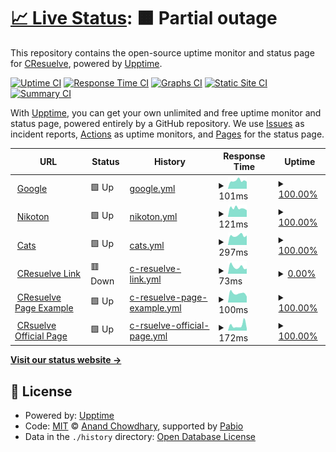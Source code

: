 # [📈 Live Status](https://CResuelve.github.io/uptime): <!--live status--> **🟧 Partial outage**

This repository contains the open-source uptime monitor and status page for [CResuelve](https://CResuelve.github.io/uptime), powered by [Upptime](https://github.com/upptime/upptime).

[![Uptime CI](https://github.com/CResuelve/uptime/workflows/Uptime%20CI/badge.svg)](https://github.com/CResuelve/uptime/actions?query=workflow%3A%22Uptime+CI%22)
[![Response Time CI](https://github.com/CResuelve/uptime/workflows/Response%20Time%20CI/badge.svg)](https://github.com/CResuelve/uptime/actions?query=workflow%3A%22Response+Time+CI%22)
[![Graphs CI](https://github.com/CResuelve/uptime/workflows/Graphs%20CI/badge.svg)](https://github.com/CResuelve/uptime/actions?query=workflow%3A%22Graphs+CI%22)
[![Static Site CI](https://github.com/CResuelve/uptime/workflows/Static%20Site%20CI/badge.svg)](https://github.com/CResuelve/uptime/actions?query=workflow%3A%22Static+Site+CI%22)
[![Summary CI](https://github.com/CResuelve/uptime/workflows/Summary%20CI/badge.svg)](https://github.com/CResuelve/uptime/actions?query=workflow%3A%22Summary+CI%22)

With [Upptime](https://upptime.js.org), you can get your own unlimited and free uptime monitor and status page, powered entirely by a GitHub repository. We use [Issues](https://github.com/CResuelve/uptime/issues) as incident reports, [Actions](https://github.com/CResuelve/uptime/actions) as uptime monitors, and [Pages](https://CResuelve.github.io/uptime) for the status page.

<!--start: status pages-->
<!-- This summary is generated by Upptime (https://github.com/upptime/upptime) -->
<!-- Do not edit this manually, your changes will be overwritten -->
<!-- prettier-ignore -->
| URL | Status | History | Response Time | Uptime |
| --- | ------ | ------- | ------------- | ------ |
| <img alt="" src="https://www.google.com/favicon.ico" height="13"> [Google](https://www.google.com) | 🟩 Up | [google.yml](https://github.com/CResuelve/uptime/commits/HEAD/history/google.yml) | <details><summary><img alt="Response time graph" src="./graphs/google/response-time-week.png" height="20"> 101ms</summary><br><a href="https://CResuelve.github.io/uptime/history/google"><img alt="Response time 107" src="https://img.shields.io/endpoint?url=https%3A%2F%2Fraw.githubusercontent.com%2FCResuelve%2Fuptime%2FHEAD%2Fapi%2Fgoogle%2Fresponse-time.json"></a><br><a href="https://CResuelve.github.io/uptime/history/google"><img alt="24-hour response time 89" src="https://img.shields.io/endpoint?url=https%3A%2F%2Fraw.githubusercontent.com%2FCResuelve%2Fuptime%2FHEAD%2Fapi%2Fgoogle%2Fresponse-time-day.json"></a><br><a href="https://CResuelve.github.io/uptime/history/google"><img alt="7-day response time 101" src="https://img.shields.io/endpoint?url=https%3A%2F%2Fraw.githubusercontent.com%2FCResuelve%2Fuptime%2FHEAD%2Fapi%2Fgoogle%2Fresponse-time-week.json"></a><br><a href="https://CResuelve.github.io/uptime/history/google"><img alt="30-day response time 106" src="https://img.shields.io/endpoint?url=https%3A%2F%2Fraw.githubusercontent.com%2FCResuelve%2Fuptime%2FHEAD%2Fapi%2Fgoogle%2Fresponse-time-month.json"></a><br><a href="https://CResuelve.github.io/uptime/history/google"><img alt="1-year response time 107" src="https://img.shields.io/endpoint?url=https%3A%2F%2Fraw.githubusercontent.com%2FCResuelve%2Fuptime%2FHEAD%2Fapi%2Fgoogle%2Fresponse-time-year.json"></a></details> | <details><summary><a href="https://CResuelve.github.io/uptime/history/google">100.00%</a></summary><a href="https://CResuelve.github.io/uptime/history/google"><img alt="All-time uptime 100.00%" src="https://img.shields.io/endpoint?url=https%3A%2F%2Fraw.githubusercontent.com%2FCResuelve%2Fuptime%2FHEAD%2Fapi%2Fgoogle%2Fuptime.json"></a><br><a href="https://CResuelve.github.io/uptime/history/google"><img alt="24-hour uptime 100.00%" src="https://img.shields.io/endpoint?url=https%3A%2F%2Fraw.githubusercontent.com%2FCResuelve%2Fuptime%2FHEAD%2Fapi%2Fgoogle%2Fuptime-day.json"></a><br><a href="https://CResuelve.github.io/uptime/history/google"><img alt="7-day uptime 100.00%" src="https://img.shields.io/endpoint?url=https%3A%2F%2Fraw.githubusercontent.com%2FCResuelve%2Fuptime%2FHEAD%2Fapi%2Fgoogle%2Fuptime-week.json"></a><br><a href="https://CResuelve.github.io/uptime/history/google"><img alt="30-day uptime 99.94%" src="https://img.shields.io/endpoint?url=https%3A%2F%2Fraw.githubusercontent.com%2FCResuelve%2Fuptime%2FHEAD%2Fapi%2Fgoogle%2Fuptime-month.json"></a><br><a href="https://CResuelve.github.io/uptime/history/google"><img alt="1-year uptime 99.99%" src="https://img.shields.io/endpoint?url=https%3A%2F%2Fraw.githubusercontent.com%2FCResuelve%2Fuptime%2FHEAD%2Fapi%2Fgoogle%2Fuptime-year.json"></a></details>
| <img alt="" src="https://icons.duckduckgo.com/ip3/nikoton.online.ico" height="13"> [Nikoton](https://nikoton.online) | 🟩 Up | [nikoton.yml](https://github.com/CResuelve/uptime/commits/HEAD/history/nikoton.yml) | <details><summary><img alt="Response time graph" src="./graphs/nikoton/response-time-week.png" height="20"> 121ms</summary><br><a href="https://CResuelve.github.io/uptime/history/nikoton"><img alt="Response time 120" src="https://img.shields.io/endpoint?url=https%3A%2F%2Fraw.githubusercontent.com%2FCResuelve%2Fuptime%2FHEAD%2Fapi%2Fnikoton%2Fresponse-time.json"></a><br><a href="https://CResuelve.github.io/uptime/history/nikoton"><img alt="24-hour response time 94" src="https://img.shields.io/endpoint?url=https%3A%2F%2Fraw.githubusercontent.com%2FCResuelve%2Fuptime%2FHEAD%2Fapi%2Fnikoton%2Fresponse-time-day.json"></a><br><a href="https://CResuelve.github.io/uptime/history/nikoton"><img alt="7-day response time 121" src="https://img.shields.io/endpoint?url=https%3A%2F%2Fraw.githubusercontent.com%2FCResuelve%2Fuptime%2FHEAD%2Fapi%2Fnikoton%2Fresponse-time-week.json"></a><br><a href="https://CResuelve.github.io/uptime/history/nikoton"><img alt="30-day response time 139" src="https://img.shields.io/endpoint?url=https%3A%2F%2Fraw.githubusercontent.com%2FCResuelve%2Fuptime%2FHEAD%2Fapi%2Fnikoton%2Fresponse-time-month.json"></a><br><a href="https://CResuelve.github.io/uptime/history/nikoton"><img alt="1-year response time 120" src="https://img.shields.io/endpoint?url=https%3A%2F%2Fraw.githubusercontent.com%2FCResuelve%2Fuptime%2FHEAD%2Fapi%2Fnikoton%2Fresponse-time-year.json"></a></details> | <details><summary><a href="https://CResuelve.github.io/uptime/history/nikoton">100.00%</a></summary><a href="https://CResuelve.github.io/uptime/history/nikoton"><img alt="All-time uptime 100.00%" src="https://img.shields.io/endpoint?url=https%3A%2F%2Fraw.githubusercontent.com%2FCResuelve%2Fuptime%2FHEAD%2Fapi%2Fnikoton%2Fuptime.json"></a><br><a href="https://CResuelve.github.io/uptime/history/nikoton"><img alt="24-hour uptime 100.00%" src="https://img.shields.io/endpoint?url=https%3A%2F%2Fraw.githubusercontent.com%2FCResuelve%2Fuptime%2FHEAD%2Fapi%2Fnikoton%2Fuptime-day.json"></a><br><a href="https://CResuelve.github.io/uptime/history/nikoton"><img alt="7-day uptime 100.00%" src="https://img.shields.io/endpoint?url=https%3A%2F%2Fraw.githubusercontent.com%2FCResuelve%2Fuptime%2FHEAD%2Fapi%2Fnikoton%2Fuptime-week.json"></a><br><a href="https://CResuelve.github.io/uptime/history/nikoton"><img alt="30-day uptime 100.00%" src="https://img.shields.io/endpoint?url=https%3A%2F%2Fraw.githubusercontent.com%2FCResuelve%2Fuptime%2FHEAD%2Fapi%2Fnikoton%2Fuptime-month.json"></a><br><a href="https://CResuelve.github.io/uptime/history/nikoton"><img alt="1-year uptime 100.00%" src="https://img.shields.io/endpoint?url=https%3A%2F%2Fraw.githubusercontent.com%2FCResuelve%2Fuptime%2FHEAD%2Fapi%2Fnikoton%2Fuptime-year.json"></a></details>
| <img alt="" src="https://icons.duckduckgo.com/ip3/www.catshouse.live.ico" height="13"> [Cats](https://www.catshouse.live/) | 🟩 Up | [cats.yml](https://github.com/CResuelve/uptime/commits/HEAD/history/cats.yml) | <details><summary><img alt="Response time graph" src="./graphs/cats/response-time-week.png" height="20"> 297ms</summary><br><a href="https://CResuelve.github.io/uptime/history/cats"><img alt="Response time 357" src="https://img.shields.io/endpoint?url=https%3A%2F%2Fraw.githubusercontent.com%2FCResuelve%2Fuptime%2FHEAD%2Fapi%2Fcats%2Fresponse-time.json"></a><br><a href="https://CResuelve.github.io/uptime/history/cats"><img alt="24-hour response time 300" src="https://img.shields.io/endpoint?url=https%3A%2F%2Fraw.githubusercontent.com%2FCResuelve%2Fuptime%2FHEAD%2Fapi%2Fcats%2Fresponse-time-day.json"></a><br><a href="https://CResuelve.github.io/uptime/history/cats"><img alt="7-day response time 297" src="https://img.shields.io/endpoint?url=https%3A%2F%2Fraw.githubusercontent.com%2FCResuelve%2Fuptime%2FHEAD%2Fapi%2Fcats%2Fresponse-time-week.json"></a><br><a href="https://CResuelve.github.io/uptime/history/cats"><img alt="30-day response time 321" src="https://img.shields.io/endpoint?url=https%3A%2F%2Fraw.githubusercontent.com%2FCResuelve%2Fuptime%2FHEAD%2Fapi%2Fcats%2Fresponse-time-month.json"></a><br><a href="https://CResuelve.github.io/uptime/history/cats"><img alt="1-year response time 357" src="https://img.shields.io/endpoint?url=https%3A%2F%2Fraw.githubusercontent.com%2FCResuelve%2Fuptime%2FHEAD%2Fapi%2Fcats%2Fresponse-time-year.json"></a></details> | <details><summary><a href="https://CResuelve.github.io/uptime/history/cats">100.00%</a></summary><a href="https://CResuelve.github.io/uptime/history/cats"><img alt="All-time uptime 99.98%" src="https://img.shields.io/endpoint?url=https%3A%2F%2Fraw.githubusercontent.com%2FCResuelve%2Fuptime%2FHEAD%2Fapi%2Fcats%2Fuptime.json"></a><br><a href="https://CResuelve.github.io/uptime/history/cats"><img alt="24-hour uptime 100.00%" src="https://img.shields.io/endpoint?url=https%3A%2F%2Fraw.githubusercontent.com%2FCResuelve%2Fuptime%2FHEAD%2Fapi%2Fcats%2Fuptime-day.json"></a><br><a href="https://CResuelve.github.io/uptime/history/cats"><img alt="7-day uptime 100.00%" src="https://img.shields.io/endpoint?url=https%3A%2F%2Fraw.githubusercontent.com%2FCResuelve%2Fuptime%2FHEAD%2Fapi%2Fcats%2Fuptime-week.json"></a><br><a href="https://CResuelve.github.io/uptime/history/cats"><img alt="30-day uptime 99.96%" src="https://img.shields.io/endpoint?url=https%3A%2F%2Fraw.githubusercontent.com%2FCResuelve%2Fuptime%2FHEAD%2Fapi%2Fcats%2Fuptime-month.json"></a><br><a href="https://CResuelve.github.io/uptime/history/cats"><img alt="1-year uptime 99.98%" src="https://img.shields.io/endpoint?url=https%3A%2F%2Fraw.githubusercontent.com%2FCResuelve%2Fuptime%2FHEAD%2Fapi%2Fcats%2Fuptime-year.json"></a></details>
| <img alt="" src="https://icons.duckduckgo.com/ip3/cresuelve.github.io.ico" height="13"> [CResuelve Link](https://cresuelve.github.io/littlelink/) | 🟥 Down | [c-resuelve-link.yml](https://github.com/CResuelve/uptime/commits/HEAD/history/c-resuelve-link.yml) | <details><summary><img alt="Response time graph" src="./graphs/c-resuelve-link/response-time-week.png" height="20"> 73ms</summary><br><a href="https://CResuelve.github.io/uptime/history/c-resuelve-link"><img alt="Response time 80" src="https://img.shields.io/endpoint?url=https%3A%2F%2Fraw.githubusercontent.com%2FCResuelve%2Fuptime%2FHEAD%2Fapi%2Fc-resuelve-link%2Fresponse-time.json"></a><br><a href="https://CResuelve.github.io/uptime/history/c-resuelve-link"><img alt="24-hour response time 55" src="https://img.shields.io/endpoint?url=https%3A%2F%2Fraw.githubusercontent.com%2FCResuelve%2Fuptime%2FHEAD%2Fapi%2Fc-resuelve-link%2Fresponse-time-day.json"></a><br><a href="https://CResuelve.github.io/uptime/history/c-resuelve-link"><img alt="7-day response time 73" src="https://img.shields.io/endpoint?url=https%3A%2F%2Fraw.githubusercontent.com%2FCResuelve%2Fuptime%2FHEAD%2Fapi%2Fc-resuelve-link%2Fresponse-time-week.json"></a><br><a href="https://CResuelve.github.io/uptime/history/c-resuelve-link"><img alt="30-day response time 92" src="https://img.shields.io/endpoint?url=https%3A%2F%2Fraw.githubusercontent.com%2FCResuelve%2Fuptime%2FHEAD%2Fapi%2Fc-resuelve-link%2Fresponse-time-month.json"></a><br><a href="https://CResuelve.github.io/uptime/history/c-resuelve-link"><img alt="1-year response time 80" src="https://img.shields.io/endpoint?url=https%3A%2F%2Fraw.githubusercontent.com%2FCResuelve%2Fuptime%2FHEAD%2Fapi%2Fc-resuelve-link%2Fresponse-time-year.json"></a></details> | <details><summary><a href="https://CResuelve.github.io/uptime/history/c-resuelve-link">0.00%</a></summary><a href="https://CResuelve.github.io/uptime/history/c-resuelve-link"><img alt="All-time uptime 0.10%" src="https://img.shields.io/endpoint?url=https%3A%2F%2Fraw.githubusercontent.com%2FCResuelve%2Fuptime%2FHEAD%2Fapi%2Fc-resuelve-link%2Fuptime.json"></a><br><a href="https://CResuelve.github.io/uptime/history/c-resuelve-link"><img alt="24-hour uptime 0.00%" src="https://img.shields.io/endpoint?url=https%3A%2F%2Fraw.githubusercontent.com%2FCResuelve%2Fuptime%2FHEAD%2Fapi%2Fc-resuelve-link%2Fuptime-day.json"></a><br><a href="https://CResuelve.github.io/uptime/history/c-resuelve-link"><img alt="7-day uptime 0.00%" src="https://img.shields.io/endpoint?url=https%3A%2F%2Fraw.githubusercontent.com%2FCResuelve%2Fuptime%2FHEAD%2Fapi%2Fc-resuelve-link%2Fuptime-week.json"></a><br><a href="https://CResuelve.github.io/uptime/history/c-resuelve-link"><img alt="30-day uptime 1.38%" src="https://img.shields.io/endpoint?url=https%3A%2F%2Fraw.githubusercontent.com%2FCResuelve%2Fuptime%2FHEAD%2Fapi%2Fc-resuelve-link%2Fuptime-month.json"></a><br><a href="https://CResuelve.github.io/uptime/history/c-resuelve-link"><img alt="1-year uptime 0.10%" src="https://img.shields.io/endpoint?url=https%3A%2F%2Fraw.githubusercontent.com%2FCResuelve%2Fuptime%2FHEAD%2Fapi%2Fc-resuelve-link%2Fuptime-year.json"></a></details>
| <img alt="" src="https://icons.duckduckgo.com/ip3/carlosarsgoetia.github.io.ico" height="13"> [CResuelve Page Example](https://carlosarsgoetia.github.io/criptoresuelve/) | 🟩 Up | [c-resuelve-page-example.yml](https://github.com/CResuelve/uptime/commits/HEAD/history/c-resuelve-page-example.yml) | <details><summary><img alt="Response time graph" src="./graphs/c-resuelve-page-example/response-time-week.png" height="20"> 100ms</summary><br><a href="https://CResuelve.github.io/uptime/history/c-resuelve-page-example"><img alt="Response time 104" src="https://img.shields.io/endpoint?url=https%3A%2F%2Fraw.githubusercontent.com%2FCResuelve%2Fuptime%2FHEAD%2Fapi%2Fc-resuelve-page-example%2Fresponse-time.json"></a><br><a href="https://CResuelve.github.io/uptime/history/c-resuelve-page-example"><img alt="24-hour response time 65" src="https://img.shields.io/endpoint?url=https%3A%2F%2Fraw.githubusercontent.com%2FCResuelve%2Fuptime%2FHEAD%2Fapi%2Fc-resuelve-page-example%2Fresponse-time-day.json"></a><br><a href="https://CResuelve.github.io/uptime/history/c-resuelve-page-example"><img alt="7-day response time 100" src="https://img.shields.io/endpoint?url=https%3A%2F%2Fraw.githubusercontent.com%2FCResuelve%2Fuptime%2FHEAD%2Fapi%2Fc-resuelve-page-example%2Fresponse-time-week.json"></a><br><a href="https://CResuelve.github.io/uptime/history/c-resuelve-page-example"><img alt="30-day response time 107" src="https://img.shields.io/endpoint?url=https%3A%2F%2Fraw.githubusercontent.com%2FCResuelve%2Fuptime%2FHEAD%2Fapi%2Fc-resuelve-page-example%2Fresponse-time-month.json"></a><br><a href="https://CResuelve.github.io/uptime/history/c-resuelve-page-example"><img alt="1-year response time 104" src="https://img.shields.io/endpoint?url=https%3A%2F%2Fraw.githubusercontent.com%2FCResuelve%2Fuptime%2FHEAD%2Fapi%2Fc-resuelve-page-example%2Fresponse-time-year.json"></a></details> | <details><summary><a href="https://CResuelve.github.io/uptime/history/c-resuelve-page-example">100.00%</a></summary><a href="https://CResuelve.github.io/uptime/history/c-resuelve-page-example"><img alt="All-time uptime 100.00%" src="https://img.shields.io/endpoint?url=https%3A%2F%2Fraw.githubusercontent.com%2FCResuelve%2Fuptime%2FHEAD%2Fapi%2Fc-resuelve-page-example%2Fuptime.json"></a><br><a href="https://CResuelve.github.io/uptime/history/c-resuelve-page-example"><img alt="24-hour uptime 100.00%" src="https://img.shields.io/endpoint?url=https%3A%2F%2Fraw.githubusercontent.com%2FCResuelve%2Fuptime%2FHEAD%2Fapi%2Fc-resuelve-page-example%2Fuptime-day.json"></a><br><a href="https://CResuelve.github.io/uptime/history/c-resuelve-page-example"><img alt="7-day uptime 100.00%" src="https://img.shields.io/endpoint?url=https%3A%2F%2Fraw.githubusercontent.com%2FCResuelve%2Fuptime%2FHEAD%2Fapi%2Fc-resuelve-page-example%2Fuptime-week.json"></a><br><a href="https://CResuelve.github.io/uptime/history/c-resuelve-page-example"><img alt="30-day uptime 100.00%" src="https://img.shields.io/endpoint?url=https%3A%2F%2Fraw.githubusercontent.com%2FCResuelve%2Fuptime%2FHEAD%2Fapi%2Fc-resuelve-page-example%2Fuptime-month.json"></a><br><a href="https://CResuelve.github.io/uptime/history/c-resuelve-page-example"><img alt="1-year uptime 100.00%" src="https://img.shields.io/endpoint?url=https%3A%2F%2Fraw.githubusercontent.com%2FCResuelve%2Fuptime%2FHEAD%2Fapi%2Fc-resuelve-page-example%2Fuptime-year.json"></a></details>
| <img alt="" src="https://icons.duckduckgo.com/ip3/cresuelve.site.ico" height="13"> [CRsuelve Official Page](https://cresuelve.site/) | 🟩 Up | [c-rsuelve-official-page.yml](https://github.com/CResuelve/uptime/commits/HEAD/history/c-rsuelve-official-page.yml) | <details><summary><img alt="Response time graph" src="./graphs/c-rsuelve-official-page/response-time-week.png" height="20"> 172ms</summary><br><a href="https://CResuelve.github.io/uptime/history/c-rsuelve-official-page"><img alt="Response time 118" src="https://img.shields.io/endpoint?url=https%3A%2F%2Fraw.githubusercontent.com%2FCResuelve%2Fuptime%2FHEAD%2Fapi%2Fc-rsuelve-official-page%2Fresponse-time.json"></a><br><a href="https://CResuelve.github.io/uptime/history/c-rsuelve-official-page"><img alt="24-hour response time 71" src="https://img.shields.io/endpoint?url=https%3A%2F%2Fraw.githubusercontent.com%2FCResuelve%2Fuptime%2FHEAD%2Fapi%2Fc-rsuelve-official-page%2Fresponse-time-day.json"></a><br><a href="https://CResuelve.github.io/uptime/history/c-rsuelve-official-page"><img alt="7-day response time 172" src="https://img.shields.io/endpoint?url=https%3A%2F%2Fraw.githubusercontent.com%2FCResuelve%2Fuptime%2FHEAD%2Fapi%2Fc-rsuelve-official-page%2Fresponse-time-week.json"></a><br><a href="https://CResuelve.github.io/uptime/history/c-rsuelve-official-page"><img alt="30-day response time 129" src="https://img.shields.io/endpoint?url=https%3A%2F%2Fraw.githubusercontent.com%2FCResuelve%2Fuptime%2FHEAD%2Fapi%2Fc-rsuelve-official-page%2Fresponse-time-month.json"></a><br><a href="https://CResuelve.github.io/uptime/history/c-rsuelve-official-page"><img alt="1-year response time 118" src="https://img.shields.io/endpoint?url=https%3A%2F%2Fraw.githubusercontent.com%2FCResuelve%2Fuptime%2FHEAD%2Fapi%2Fc-rsuelve-official-page%2Fresponse-time-year.json"></a></details> | <details><summary><a href="https://CResuelve.github.io/uptime/history/c-rsuelve-official-page">100.00%</a></summary><a href="https://CResuelve.github.io/uptime/history/c-rsuelve-official-page"><img alt="All-time uptime 100.00%" src="https://img.shields.io/endpoint?url=https%3A%2F%2Fraw.githubusercontent.com%2FCResuelve%2Fuptime%2FHEAD%2Fapi%2Fc-rsuelve-official-page%2Fuptime.json"></a><br><a href="https://CResuelve.github.io/uptime/history/c-rsuelve-official-page"><img alt="24-hour uptime 100.00%" src="https://img.shields.io/endpoint?url=https%3A%2F%2Fraw.githubusercontent.com%2FCResuelve%2Fuptime%2FHEAD%2Fapi%2Fc-rsuelve-official-page%2Fuptime-day.json"></a><br><a href="https://CResuelve.github.io/uptime/history/c-rsuelve-official-page"><img alt="7-day uptime 100.00%" src="https://img.shields.io/endpoint?url=https%3A%2F%2Fraw.githubusercontent.com%2FCResuelve%2Fuptime%2FHEAD%2Fapi%2Fc-rsuelve-official-page%2Fuptime-week.json"></a><br><a href="https://CResuelve.github.io/uptime/history/c-rsuelve-official-page"><img alt="30-day uptime 100.00%" src="https://img.shields.io/endpoint?url=https%3A%2F%2Fraw.githubusercontent.com%2FCResuelve%2Fuptime%2FHEAD%2Fapi%2Fc-rsuelve-official-page%2Fuptime-month.json"></a><br><a href="https://CResuelve.github.io/uptime/history/c-rsuelve-official-page"><img alt="1-year uptime 100.00%" src="https://img.shields.io/endpoint?url=https%3A%2F%2Fraw.githubusercontent.com%2FCResuelve%2Fuptime%2FHEAD%2Fapi%2Fc-rsuelve-official-page%2Fuptime-year.json"></a></details>

<!--end: status pages-->

[**Visit our status website →**](https://CResuelve.github.io/uptime)

## 📄 License

- Powered by: [Upptime](https://github.com/upptime/upptime)
- Code: [MIT](./LICENSE) © [Anand Chowdhary](https://anandchowdhary.com), supported by [Pabio](https://pabio.com)
- Data in the `./history` directory: [Open Database License](https://opendatacommons.org/licenses/odbl/1-0/)
